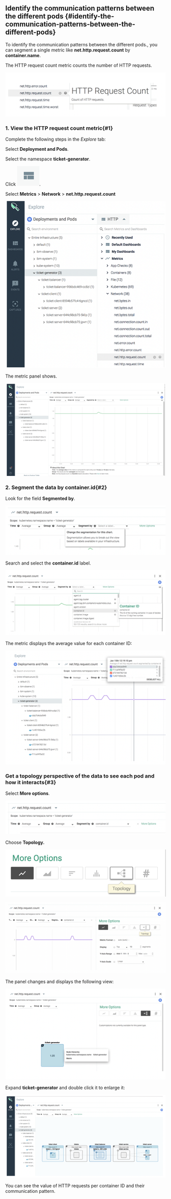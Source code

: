 ## Identify the communication patterns between the different pods {#identify-the-communication-patterns-between-the-different-pods}

To identify the communication patterns between the different pods., you can segment a single metric like **net.http.request.count** by **container.name**.

The HTTP request count metric counts the number of HTTP requests.

![](../images/sysdig_img41.png)

### 1. View the HTTP request count metric{#1}

Complete the following steps in the *Explore* tab:

Select **Deployment and Pods**.

Select the namespace **ticket-generator**.

Click ![](../images/sysdig_img33a.png).

Select **Metrics** &gt; **Network** &gt; **net.http.request.count**

![](../images/sysdig_img42.png)

The metric panel shows.

![](../images/sysdig_img43.png)

### 2. Segment the data by **container.id**{#2}

Look for the field **Segmented by**. 

![](../images/sysdig_img44.png)

Search and select the **container.id** label.

![](../images/sysdig_img45.png)

The metric displays the average value for each container ID:

![](../images/sysdig_img46.png)


### Get a topology perspective of the data to see each pod and how it interacts{#3}

Select **More options**.

![](../images/sysdig_img47.png)

Choose **Topology.**

![](../images/sysdig_img48a.png)

![](../images/sysdig_img48.png)

The panel changes and displays the following view:

![](../images/sysdig_img49.png)

Expand **ticket-generator** and double click it to enlarge it:

![](../images/sysdig_img50.png)

You can see the value of HTTP requests per container ID and their communication pattern.